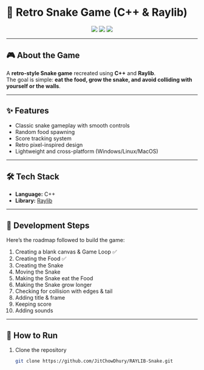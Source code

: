 # 🐍 Retro Snake Game (C++ & Raylib)

<p align="center">
  <img src="https://img.shields.io/badge/Language-C++-blue?style=for-the-badge"/>
  <img src="https://img.shields.io/badge/Library-Raylib-green?style=for-the-badge"/>
  <img src="https://img.shields.io/badge/Game-Retro_Snake-orange?style=for-the-badge"/>
</p>

<!-- <p align="center">
  <img src="preview.gif" alt="Game Preview" width="600"/>
</p> -->

---

## 🎮 About the Game

A **retro-style Snake game** recreated using **C++** and **Raylib**.  
The goal is simple: **eat the food, grow the snake, and avoid colliding with yourself or the walls**.

---

## ✨ Features

- Classic snake gameplay with smooth controls
- Random food spawning
- Score tracking system
- Retro pixel-inspired design
- Lightweight and cross-platform (Windows/Linux/MacOS)

---

## 🛠 Tech Stack

- **Language:** C++
- **Library:** [Raylib](https://www.raylib.com/)

---

## 📝 Development Steps

Here’s the roadmap followed to build the game:

1. Creating a blank canvas & Game Loop ✅
2. Creating the Food ✅
3. Creating the Snake
4. Moving the Snake
5. Making the Snake eat the Food
6. Making the Snake grow longer
7. Checking for collision with edges & tail
8. Adding title & frame
9. Keeping score
10. Adding sounds

---

## 🚀 How to Run

1. Clone the repository

   ```bash
   git clone https://github.com/JitChowDhury/RAYLIB-Snake.git

   ```
